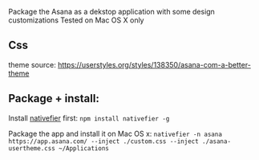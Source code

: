 Package the Asana as a dekstop application with some design customizations
Tested on Mac OS X only


## Css
theme source: https://userstyles.org/styles/138350/asana-com-a-better-theme


## Package + install:
Install [nativefier](https://github.com/jiahaog/nativefier) first: `npm install nativefier -g`

Package the app and install it on Mac OS x:
`nativefier -n asana https://app.asana.com/ --inject ./custom.css --inject ./asana-usertheme.css ~/Applications`

